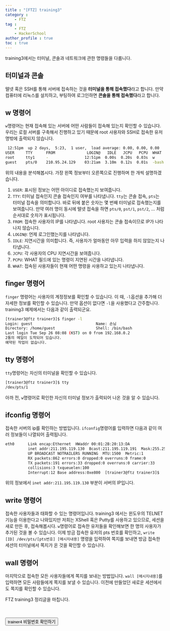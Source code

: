 ```yaml
---
title : "[FTZ] training3"
category : 
    - FTZ
tag : 
    - FTZ
    - HackerSchool
author_profile : true
toc : true
---
```


training3에서는 터미널, 콘솔과 네트워크에 관한 명령들을 다룹니다. 

## 터미널과 콘솔
텔넷 혹은 SSH를 통해 서버에 접속하는 것을 **터미널을 통해 접속했다**라고 합니다. 만약 컴퓨터에 리눅스를 설치하고, 부팅하여 로그인하면 **콘솔을 통해 접속했다**라고 합니다.  

## w 명령어
 <code>w</code>명령어는 현재 접속해 있는 서버에 어떤 사람들이 접속해 있는지 확인할 수 있습니다. 우리는 로컬 서버를 구축해서 진행하고 있기 때문에 root 사용자와 SSH로 접속한 유저명밖에 출력되지 않습니다.

 ```sh
  12:51pm  up 2 days,  5:23,  1 user,  load average: 0.00, 0.00, 0.00
USER     TTY      FROM              LOGIN@   IDLE   JCPU   PCPU  WHAT
root     tty1     -                12:51pm  0.00s  0.20s  0.03s  w  
guest	 pts/0    210.95.24.129    03:21am  3.10m  0.12s  0.01s  -bash

 ```

 위의 내용을 분석해봅시다. 가장 왼쪽 정보부터 오른쪽으로 진행하며 한 개씩 설명하겠습니다.
 
1. <code>USER</code>: 표시된 정보는 어떤 아이디로 접속했는지 보여줍니다.
2. <code>TTY</code>: 터미널 접속인지 콘솔 접속인지 여부를 나타냅니다. <code>tty</code>는 콘솔 접속, <code>pts</code>는 터미널 접속을 의미합니다. 바로 뒤에 붙은 숫자는 몇 번째 터미널로 접속했는지를 보여줍니다. 만약 여러 명이 동시에 텔넷 접속을 하면 <code>pts/0</code>, <code>pst/1</code>, <code>pst/2</code>, ... 처럼 순서대로 숫자가 표시됩니다.
3. <code>FROM</code>: 접속한 사용자의 IP를 나타냅니다. root 사용자는 콘솔 접속이므로 IP가 나타나지 않습니다.
4. <code>LOGIN@</code>: 언제 로그인했는지를 나타냅니다.
5. <code>IDLE</code>: 지연시간을 의미합니다. 즉, 사용자가 얼마동안 아무 입력을 하지 않았는지 나타냅니다. 
6. <code>JCPU</code>: 각 사용자의 CPU 지연시간을 보여줍니다.
7. <code>PCPU</code>: WHAT 필드에 있는 명령이 지연된 시간을 나타냅니다.
8. <code>WHAT</code>: 접속된 사용자들이 현재 어떤 명령을 사용하고 있는지 나타냅니다.

## finger 명령어
<code>finger</code> 명령어는 사용자의 계정정보를 확인할 수 있습니다. 이 때, <code>-l</code>옵션을 추가해 더 자세한 정보를 확인할 수 있습니다. 만약 옵션이 없다면 <code>-l</code>을 사용했다고 간주합니다. training3 예제에서는 다음과 같이 출력되군요.

```sh
[trainer3@ftz trainer3]$ finger -l
Login: guest                            Name: 손님
Directory: /home/guest                  Shell: /bin/bash
Last login Tue Sep 26 08:08 (KST) on 0 from 192.168.0.2
2통의 메일이 도착되어 있습니다.
예약된 작업이 없습니다.
```

## tty 명령어
<code>tty</code>명령어는 자신의 터미널을 확인할 수 있습니다. 

```sh
[trainer3@ftz trainer3]$ tty
/dev/pts/1
```

아까 전, <code>w</code>명령어로 확인한 자신의 터미널 정보가 출력되어 나온 것을 알 수 있습니다.

## ifconfig 명령어
접속한 서버의 ip를 확인하는 방법입니다. <code>ifconfig</code>명령어를 입력하면 다음과 같이 여러 정보들이 나열되어 출력됩니다.

```sh
eth0      Link encap:Ethernet  HWaddr 00:01:2B:20:13:DA
          inet addr:211.195.119.130  Bcast:211.195.119.191  Mask:255.255.255.192
          UP BROADCAST NOTRAILERS RUNNING  MTU:1500  Metric:1
          RX packets:862 errors:0 dropped:0 overruns:0 frame:0
          TX packets:191 errors:33 dropped:0 overruns:0 carrier:33
          collisions:3 txqueuelen:100
          Interrupt:12 Base address:0xe800  [trainer3@ftz trainer3]$ 
```

위의 정보에서 <code>inet addr:211.195.119.130</code> 부분이 서버의 IP입니다.

## write 명령어
접속한 사용자들과 태화할 수 있는 명령어입니다. training3 에서는 윈도우의 TELNET 기능을 이용한다고 나와있지만 저희는 XShell 혹은 Putty를 사용하고 있으므로, 세션을 새로 만든 후, 접속해봅시다. <code>w</code>명령어로 접속한 유저들을 확인해보면 한 명의 사용자가 추가된 것을 볼 수 있습니다. 이제 방금 접속한 유저의 pts 번호를 확인하고, <code>write [ID] /dev/pts/[pts번호] [메시지내용]</code> 명령을 입력하여 쪽지를 보내면 방금 접속한 세션의 터미널에서 쪽지가 온 것을 확인할 수 있습니다.

## wall 명령어
마지막으로 접속한 모든 사용자들에게 쪽지를 보내는 방법입니다. <code>wall [메시지내용]</code>를 입력하면 모든 사람들에게 쪽지를 보낼 수 있습니다. 이전에 만들었던 새로운 세션에서도 쪽지를 확인할 수 있습니다.

FTZ training3 정리글을 마칩니다. <br><br><br>



<button type="button" onclick="myFunction()" id="btn" class="btn btn--primary btn--small">trainer4 비밀번호 확인하기</button>
<strong id="str"></strong>
<script>
function myFunction() { 
  document.getElementById("str").innerHTML = "&nbsp;&nbsp;mungguta";
}
</script>